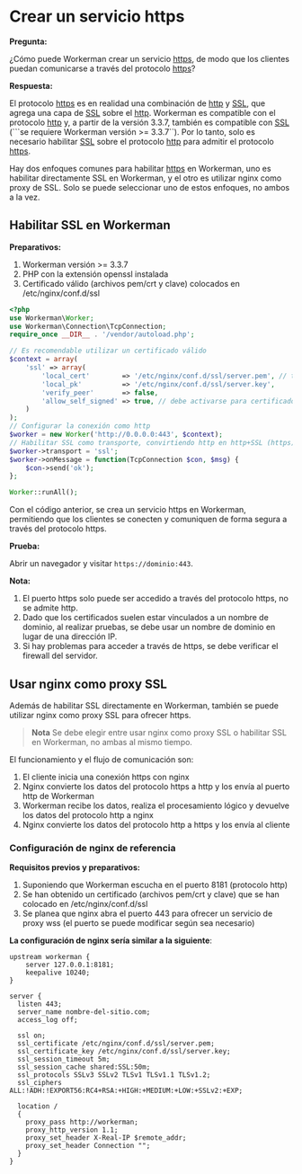 # Crear un servicio https

**Pregunta:**

¿Cómo puede Workerman crear un servicio [https](https://baike.baidu.com/item/https), de modo que los clientes puedan comunicarse a través del protocolo [https](https://baike.baidu.com/item/https)?

**Respuesta:**

El protocolo [https](https://baike.baidu.com/item/https) es en realidad una combinación de [http](https://baike.baidu.com/item/http) y [SSL](https://baike.baidu.com/item/ssl), que agrega una capa de [SSL](https://baike.baidu.com/item/ssl) sobre el [http](https://baike.baidu.com/item/http). Workerman es compatible con el protocolo [http](https://baike.baidu.com/item/http) y, a partir de la versión 3.3.7, también es compatible con [SSL](https://baike.baidu.com/item/ssl) (```se requiere Workerman versión >= 3.3.7``). Por lo tanto, solo es necesario habilitar [SSL](https://baike.baidu.com/item/ssl) sobre el protocolo [http](https://baike.baidu.com/item/http) para admitir el protocolo [https](https://baike.baidu.com/item/https).

Hay dos enfoques comunes para habilitar [https](https://baike.baidu.com/item/https) en Workerman, uno es habilitar directamente SSL en Workerman, y el otro es utilizar nginx como proxy de SSL. Solo se puede seleccionar uno de estos enfoques, no ambos a la vez.

## Habilitar SSL en Workerman

**Preparativos:**

1. Workerman versión >= 3.3.7
2. PHP con la extensión openssl instalada
3. Certificado válido (archivos pem/crt y clave) colocados en /etc/nginx/conf.d/ssl

```php
<?php
use Workerman\Worker;
use Workerman\Connection\TcpConnection;
require_once __DIR__ . '/vendor/autoload.php';

// Es recomendable utilizar un certificado válido
$context = array(
    'ssl' => array(
        'local_cert'        => '/etc/nginx/conf.d/ssl/server.pem', // también puede ser un archivo crt
        'local_pk'          => '/etc/nginx/conf.d/ssl/server.key',
        'verify_peer'       => false,
        'allow_self_signed' => true, // debe activarse para certificados autofirmados
    )
);
// Configurar la conexión como http
$worker = new Worker('http://0.0.0.0:443', $context);
// Habilitar SSL como transporte, convirtiendo http en http+SSL (https)
$worker->transport = 'ssl';
$worker->onMessage = function(TcpConnection $con, $msg) {
    $con->send('ok');
};

Worker::runAll();
```

Con el código anterior, se crea un servicio https en Workerman, permitiendo que los clientes se conecten y comuniquen de forma segura a través del protocolo https.

**Prueba:**

Abrir un navegador y visitar ```https://dominio:443```.

**Nota:**

1. El puerto https solo puede ser accedido a través del protocolo https, no se admite http.
2. Dado que los certificados suelen estar vinculados a un nombre de dominio, al realizar pruebas, se debe usar un nombre de dominio en lugar de una dirección IP.
3. Si hay problemas para acceder a través de https, se debe verificar el firewall del servidor.

## Usar nginx como proxy SSL

Además de habilitar SSL directamente en Workerman, también se puede utilizar nginx como proxy SSL para ofrecer https.

> **Nota**
> Se debe elegir entre usar nginx como proxy SSL o habilitar SSL en Workerman, no ambas al mismo tiempo.

El funcionamiento y el flujo de comunicación son:

1. El cliente inicia una conexión https con nginx
2. Nginx convierte los datos del protocolo https a http y los envía al puerto http de Workerman
3. Workerman recibe los datos, realiza el procesamiento lógico y devuelve los datos del protocolo http a nginx
4. Nginx convierte los datos del protocolo http a https y los envía al cliente

### Configuración de nginx de referencia

**Requisitos previos y preparativos:**

1. Suponiendo que Workerman escucha en el puerto 8181 (protocolo http)
2. Se han obtenido un certificado (archivos pem/crt y clave) que se han colocado en /etc/nginx/conf.d/ssl
3. Se planea que nginx abra el puerto 443 para ofrecer un servicio de proxy wss (el puerto se puede modificar según sea necesario)

**La configuración de nginx sería similar a la siguiente**:

```
upstream workerman {
    server 127.0.0.1:8181;
    keepalive 10240;
}

server {
  listen 443;
  server_name nombre-del-sitio.com;
  access_log off;
  
  ssl on;
  ssl_certificate /etc/nginx/conf.d/ssl/server.pem;
  ssl_certificate_key /etc/nginx/conf.d/ssl/server.key;
  ssl_session_timeout 5m;
  ssl_session_cache shared:SSL:50m;
  ssl_protocols SSLv3 SSLv2 TLSv1 TLSv1.1 TLSv1.2;
  ssl_ciphers ALL:!ADH:!EXPORT56:RC4+RSA:+HIGH:+MEDIUM:+LOW:+SSLv2:+EXP;

  location /
  {
    proxy_pass http://workerman;
    proxy_http_version 1.1;
    proxy_set_header X-Real-IP $remote_addr;
    proxy_set_header Connection "";
  }
}
```
